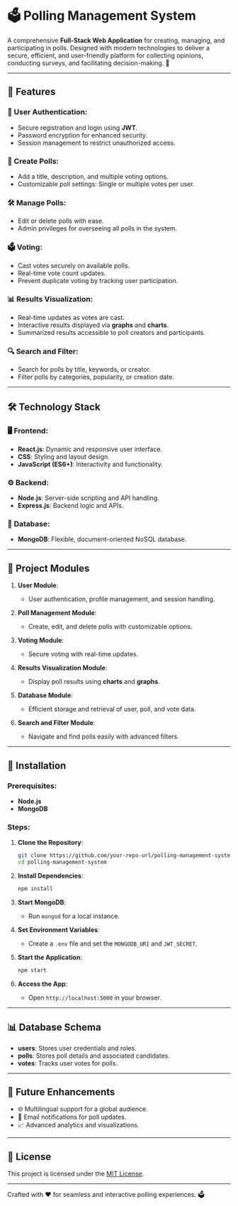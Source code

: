 # 🗳️ Polling Management System

A comprehensive **Full-Stack Web Application** for creating, managing, and participating in polls. Designed with modern technologies to deliver a secure, efficient, and user-friendly platform for collecting opinions, conducting surveys, and facilitating decision-making. 🚀  

---

## 🌟 Features  

### 🔐 User Authentication:  
- Secure registration and login using **JWT**.  
- Password encryption for enhanced security.  
- Session management to restrict unauthorized access.  

### 📝 Create Polls:  
- Add a title, description, and multiple voting options.  
- Customizable poll settings: Single or multiple votes per user.  

### 🛠️ Manage Polls:  
- Edit or delete polls with ease.  
- Admin privileges for overseeing all polls in the system.  

### 🗳️ Voting:  
- Cast votes securely on available polls.  
- Real-time vote count updates.  
- Prevent duplicate voting by tracking user participation.  

### 📊 Results Visualization:  
- Real-time updates as votes are cast.  
- Interactive results displayed via **graphs** and **charts**.  
- Summarized results accessible to poll creators and participants.  

### 🔍 Search and Filter:  
- Search for polls by title, keywords, or creator.  
- Filter polls by categories, popularity, or creation date.  

---

## 🛠️ Technology Stack  

### 🖥️ Frontend:  
- **React.js**: Dynamic and responsive user interface.  
- **CSS**: Styling and layout design.  
- **JavaScript (ES6+)**: Interactivity and functionality.  

### ⚙️ Backend:  
- **Node.js**: Server-side scripting and API handling.  
- **Express.js**: Backend logic and APIs.  

### 📂 Database:  
- **MongoDB**: Flexible, document-oriented NoSQL database.  

---

## 📂 Project Modules  

1. **User Module**:  
   - User authentication, profile management, and session handling.  

2. **Poll Management Module**:  
   - Create, edit, and delete polls with customizable options.  

3. **Voting Module**:  
   - Secure voting with real-time updates.  

4. **Results Visualization Module**:  
   - Display poll results using **charts** and **graphs**.  

5. **Database Module**:  
   - Efficient storage and retrieval of user, poll, and vote data.  

6. **Search and Filter Module**:  
   - Navigate and find polls easily with advanced filters.  

---

## 🚀 Installation  

### Prerequisites:  
- **Node.js**  
- **MongoDB**  

### Steps:  

1. **Clone the Repository**:  
   ```bash  
   git clone https://github.com/your-repo-url/polling-management-system.git  
   cd polling-management-system  
   ```  

2. **Install Dependencies**:  
   ```bash  
   npm install  
   ```  

3. **Start MongoDB**:  
   - Run `mongod` for a local instance.  

4. **Set Environment Variables**:  
   - Create a `.env` file and set the `MONGODB_URI` and `JWT_SECRET`.  

5. **Start the Application**:  
   ```bash  
   npm start  
   ```  

6. **Access the App**:  
   - Open `http://localhost:5000` in your browser.  

---

## 📊 Database Schema  

- **users**: Stores user credentials and roles.  
- **polls**: Stores poll details and associated candidates.  
- **votes**: Tracks user votes for polls.  

---

## 🎯 Future Enhancements  

- 🌐 Multilingual support for a global audience.  
- 📧 Email notifications for poll updates.  
- 📈 Advanced analytics and visualizations.  

---

## 📜 License  

This project is licensed under the [MIT License](LICENSE).  

---

Crafted with ❤️ for seamless and interactive polling experiences. 🗳️  
